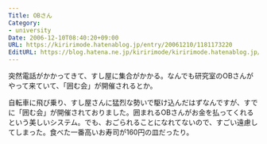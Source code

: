 ```yaml
---
Title: OBさん
Category:
- university
Date: 2006-12-10T08:40:20+09:00
URL: https://kiririmode.hatenablog.jp/entry/20061210/1181173220
EditURL: https://blog.hatena.ne.jp/kiririmode/kiririmode.hatenablog.jp/atom/entry/8454420450078217845
---
```


突然電話がかかってきて、すし屋に集合がかかる。なんでも研究室のOBさんがやって来ていて、「囲む会」が開催されるとか。


自転車に飛び乗り、すし屋さんに猛烈な勢いで駆け込んだはずなんですが、すでに「囲む会」が開催されておりました。囲まれるOBさんがお金を払ってくれるという美しいシステム。でも、おごられることになれてないので、すごい遠慮してしまった。食べた一番高いお寿司が160円の皿だったり。 
